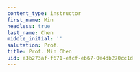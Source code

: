 ```yaml
---
content_type: instructor
first_name: Min
headless: true
last_name: Chen
middle_initial: ''
salutation: Prof.
title: Prof. Min Chen
uid: e3b273af-f671-efcf-eb67-0e4db270cc1d
---
```

